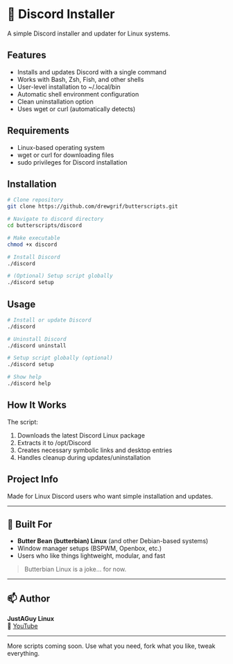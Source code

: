# 🧈 Discord Installer

A simple Discord installer and updater for Linux systems.

## Features
- Installs and updates Discord with a single command
- Works with Bash, Zsh, Fish, and other shells
- User-level installation to ~/.local/bin
- Automatic shell environment configuration
- Clean uninstallation option
- Uses wget or curl (automatically detects)

## Requirements
- Linux-based operating system
- wget or curl for downloading files
- sudo privileges for Discord installation

## Installation
```bash
# Clone repository
git clone https://github.com/drewgrif/butterscripts.git

# Navigate to discord directory
cd butterscripts/discord

# Make executable
chmod +x discord

# Install Discord
./discord

# (Optional) Setup script globally
./discord setup
```

## Usage
```bash
# Install or update Discord
./discord

# Uninstall Discord
./discord uninstall

# Setup script globally (optional)
./discord setup

# Show help
./discord help
```

## How It Works
The script:
1. Downloads the latest Discord Linux package
2. Extracts it to /opt/Discord
3. Creates necessary symbolic links and desktop entries
4. Handles cleanup during updates/uninstallation

## Project Info
Made for Linux Discord users who want simple installation and updates.

---

## 🧈 Built For

- **Butter Bean (butterbian) Linux** (and other Debian-based systems)
- Window manager setups (BSPWM, Openbox, etc.)
- Users who like things lightweight, modular, and fast

> Butterbian Linux is a joke... for now.

---

## 📫 Author

**JustAGuy Linux**  
🎥 [YouTube](https://youtube.com/@JustAGuyLinux)  

---

More scripts coming soon. Use what you need, fork what you like, tweak everything.
